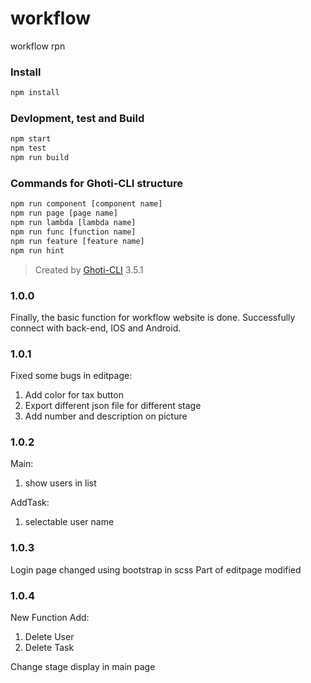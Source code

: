 # workflow

workflow rpn

### Install

```bash
npm install
```

### Devlopment, test and Build

```bash
npm start
npm test
npm run build
```

### Commands for Ghoti-CLI structure

```bash
npm run component [component name]
npm run page [page name]
npm run lambda [lambda name]
npm run func [function name]
npm run feature [feature name]
npm run hint
```

> Created by [Ghoti-CLI](https://github.com/WMXPY/Ghoti-CLI/) 3.5.1

### 1.0.0

Finally, the basic function for workflow website is done. Successfully connect with back-end, IOS and Android.

### 1.0.1

Fixed some bugs in editpage:
1. Add color for tax button
2. Export different json file for different stage
3. Add number and description on picture

### 1.0.2

Main:
1. show users in list

AddTask:
1. selectable user name

### 1.0.3

Login page changed using bootstrap in scss
Part of editpage modified

### 1.0.4

New Function Add:
1. Delete User
2. Delete Task

Change stage display in main page
